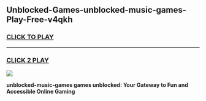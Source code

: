 
## Unblocked-Games-unblocked-music-games-Play-Free-v4qkh
<h3>
<a href="https://premium76.site?title=unblocked-music-games&ref=23A">CLICK TO PLAY</a></h3>
<hr>

<h3>
<a href="https://premium76.site?title=unblocked-music-games&ref=23A">CLICK 2 PLAY</a>
  
</h3>

<a href="https://premium76.site?title=unblocked-music-games&ref=23A"><img src="https://clearcache.store/games.png"></a>


**unblocked-music-games games unblocked: Your Gateway to Fun and Accessible Online Gaming**
